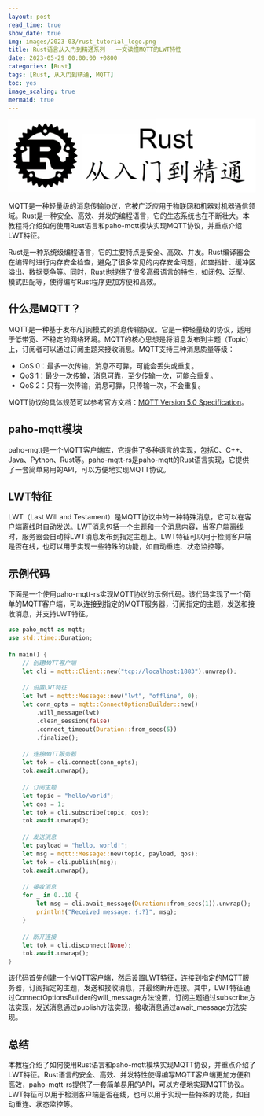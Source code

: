 ```yaml
---
layout: post
read_time: true
show_date: true
img: images/2023-03/rust_tutorial_logo.png
title: Rust语言从入门到精通系列 - 一文读懂MQTT的LWT特性
date: 2023-05-29 00:00:00 +0800
categories: [Rust]
tags: [Rust, 从入门到精通, MQTT]
toc: yes
image_scaling: true
mermaid: true
---
```


![](/images/2023-03/rust_tutorial_logo.png)
 
MQTT是一种轻量级的消息传输协议，它被广泛应用于物联网和机器对机器通信领域。Rust是一种安全、高效、并发的编程语言，它的生态系统也在不断壮大。本教程将介绍如何使用Rust语言和paho-mqtt模块实现MQTT协议，并重点介绍LWT特征。

Rust是一种系统级编程语言，它的主要特点是安全、高效、并发。Rust编译器会在编译时进行内存安全检查，避免了很多常见的内存安全问题，如空指针、缓冲区溢出、数据竞争等。同时，Rust也提供了很多高级语言的特性，如闭包、泛型、模式匹配等，使得编写Rust程序更加方便和高效。

## 什么是MQTT？

MQTT是一种基于发布/订阅模式的消息传输协议。它是一种轻量级的协议，适用于低带宽、不稳定的网络环境。MQTT的核心思想是将消息发布到主题（Topic）上，订阅者可以通过订阅主题来接收消息。MQTT支持三种消息质量等级：

- QoS 0：最多一次传输，消息不可靠，可能会丢失或重复。
- QoS 1：最少一次传输，消息可靠，至少传输一次，可能会重复。
- QoS 2：只有一次传输，消息可靠，只传输一次，不会重复。

MQTT协议的具体规范可以参考官方文档：[MQTT Version 5.0 Specification](https://docs.oasis-open.org/mqtt/mqtt/v5.0/mqtt-v5.0.html)。

## paho-mqtt模块

paho-mqtt是一个MQTT客户端库，它提供了多种语言的实现，包括C、C++、Java、Python、Rust等。paho-mqtt-rs是paho-mqtt的Rust语言实现，它提供了一套简单易用的API，可以方便地实现MQTT协议。

## LWT特征

LWT（Last Will and Testament）是MQTT协议中的一种特殊消息，它可以在客户端离线时自动发送。LWT消息包括一个主题和一个消息内容，当客户端离线时，服务器会自动将LWT消息发布到指定主题上。LWT特征可以用于检测客户端是否在线，也可以用于实现一些特殊的功能，如自动重连、状态监控等。

## 示例代码

下面是一个使用paho-mqtt-rs实现MQTT协议的示例代码。该代码实现了一个简单的MQTT客户端，可以连接到指定的MQTT服务器，订阅指定的主题，发送和接收消息，并支持LWT特征。

```rust
use paho_mqtt as mqtt;
use std::time::Duration;

fn main() {
    // 创建MQTT客户端
    let cli = mqtt::Client::new("tcp://localhost:1883").unwrap();

    // 设置LWT特征
    let lwt = mqtt::Message::new("lwt", "offline", 0);
    let conn_opts = mqtt::ConnectOptionsBuilder::new()
        .will_message(lwt)
        .clean_session(false)
        .connect_timeout(Duration::from_secs(5))
        .finalize();

    // 连接MQTT服务器
    let tok = cli.connect(conn_opts);
    tok.await.unwrap();

    // 订阅主题
    let topic = "hello/world";
    let qos = 1;
    let tok = cli.subscribe(topic, qos);
    tok.await.unwrap();

    // 发送消息
    let payload = "hello, world!";
    let msg = mqtt::Message::new(topic, payload, qos);
    let tok = cli.publish(msg);
    tok.await.unwrap();

    // 接收消息
    for _ in 0..10 {
        let msg = cli.await_message(Duration::from_secs(1)).unwrap();
        println!("Received message: {:?}", msg);
    }

    // 断开连接
    let tok = cli.disconnect(None);
    tok.await.unwrap();
}
```

该代码首先创建一个MQTT客户端，然后设置LWT特征，连接到指定的MQTT服务器，订阅指定的主题，发送和接收消息，并最终断开连接。其中，LWT特征通过ConnectOptionsBuilder的will_message方法设置，订阅主题通过subscribe方法实现，发送消息通过publish方法实现，接收消息通过await_message方法实现。

## 总结

本教程介绍了如何使用Rust语言和paho-mqtt模块实现MQTT协议，并重点介绍了LWT特征。Rust语言的安全、高效、并发特性使得编写MQTT客户端更加方便和高效，paho-mqtt-rs提供了一套简单易用的API，可以方便地实现MQTT协议。LWT特征可以用于检测客户端是否在线，也可以用于实现一些特殊的功能，如自动重连、状态监控等。

